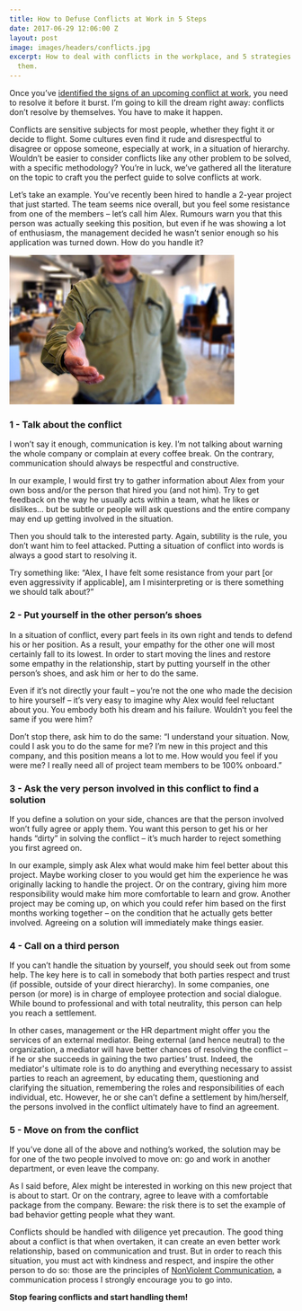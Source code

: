 ```yaml
---
title: How to Defuse Conflicts at Work in 5 Steps
date: 2017-06-29 12:06:00 Z
layout: post
image: images/headers/conflicts.jpg
excerpt: How to deal with conflicts in the workplace, and 5 strategies to resolve
  them.
---
```


Once you’ve [identified the signs of an upcoming conflict at work](/en/2017/04/11/8-warnings-that-a-crisis-is-looming-among-your-teammates.html), you need to resolve it before it burst. I’m going to kill the dream right away: conflicts don’t resolve by themselves. You have to make it happen.

Conflicts are sensitive subjects for most people, whether they fight it or decide to flight. Some cultures even find it rude and disrespectful to disagree or oppose someone, especially at work, in a situation of hierarchy. Wouldn’t be easier to consider conflicts like any other problem to be solved, with a specific methodology? You’re in luck, we’ve gathered all the literature on the topic to craft you the perfect guide to solve conflicts at work.

Let’s take an example. You’ve recently been hired to handle a 2-year project that just started. The team seems nice overall, but you feel some resistance from one of the members – let’s call him Alex. Rumours warn you that this person was actually seeking this position, but even if he was showing a lot of enthusiasm, the management decided he wasn’t senior enough so his application was turned down. How do you handle it?

<img class="right" src="/images/posts/handshake.jpg">

### 1 - Talk about the conflict

I won’t say it enough, communication is key. I’m not talking about warning the whole company or complain at every coffee break. On the contrary, communication should always be respectful and constructive.

In our example, I would first try to gather information about Alex from your own boss and/or the person that hired you (and not him). Try to get feedback on the way he usually acts within a team, what he likes or dislikes… but be subtle or people will ask questions and the entire company may end up getting involved in the situation.

Then you should talk to the interested party. Again, subtility is the rule, you don’t want him to feel attacked. Putting a situation of conflict into words is always a good start to resolving it.

Try something like: “Alex, I have felt some resistance from your part [or even aggressivity if applicable], am I misinterpreting or is there something we should talk about?”

### 2 - Put yourself in the other person’s shoes

In a situation of conflict, every part feels in its own right and tends to defend his or her position. As a result, your empathy for the other one will most certainly fall to its lowest. In order to start moving the lines and restore some empathy in the relationship, start by putting yourself in the other person’s shoes, and ask him or her to do the same.

Even if it’s not directly your fault – you’re not the one who made the decision to hire yourself – it’s very easy to imagine why Alex would feel reluctant about you. You embody both his dream and his failure. Wouldn’t you feel the same if you were him?

Don’t stop there, ask him to do the same: “I understand your situation. Now, could I ask you to do the same for me? I’m new in this project and this company, and this position means a lot to me. How would you feel if you were me? I really need all of project team members to be 100% onboard.”

### 3 - Ask the very person involved in this conflict to find a solution

If you define a solution on your side, chances are that the person involved won’t fully agree or apply them. You want this person to get his or her hands “dirty” in solving the conflict – it’s much harder to reject something you first agreed on.

In our example, simply ask Alex what would make him feel better about this project. Maybe working closer to you would get him the experience he was originally lacking to handle the project. Or on the contrary, giving him more responsibility would make him more comfortable to learn and grow. Another project may be coming up, on which you could refer him based on the first months working together – on the condition that he actually gets better involved. Agreeing on a solution will immediately make things easier.

### 4 - Call on a third person

If you can’t handle the situation by yourself, you should seek out from some help. The key here is to call in somebody that both parties respect and trust (if possible, outside of your direct hierarchy). In some companies, one person (or more) is in charge of employee protection and social dialogue. While bound to professional and with total neutrality, this person can help you reach a settlement.

In other cases, management or the HR department might offer you the services of an external mediator. Being external (and hence neutral) to the organization, a mediator will have better chances of resolving the conflict – if he or she succeeds in gaining the two parties’ trust. Indeed, the mediator's ultimate role is to do anything and everything necessary to assist parties to reach an agreement, by educating them, questioning and clarifying the situation, remembering the roles and responsibilities of each individual, etc. However, he or she can’t define a settlement by him/herself, the persons involved in the conflict ultimately have to find an agreement.

### 5 - Move on from the conflict

If you’ve done all of the above and nothing’s worked, the solution may be for one of the two people involved to move on: go and work in another department, or even leave the company.

As I said before, Alex might be interested in working on this new project that is about to start. Or on the contrary, agree to leave with a comfortable package from the company. Beware: the risk there is to set the example of bad behavior getting people what they want.

Conflicts should be handled with diligence yet precaution. The good thing about a conflict is that when overtaken, it can create an even better work relationship, based on communication and trust. But in order to reach this situation, you must act with kindness and respect, and inspire the other person to do so: those are the principles of [NonViolent Communication](http://firstround.com/review/power-up-your-team-with-nonviolent-communication-principles/), a communication process I strongly encourage you to go into.

**Stop fearing conflicts and start handling them!**
